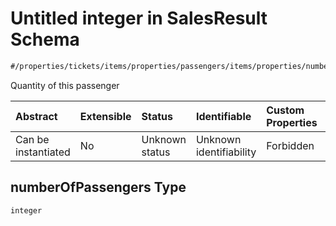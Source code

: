 # Untitled integer in SalesResult Schema

```txt
#/properties/tickets/items/properties/passengers/items/properties/numberOfPassengers#/properties/tickets/items/properties/passengers/items/properties/numberOfPassengers
```

Quantity of this passenger

| Abstract            | Extensible | Status         | Identifiable            | Custom Properties | Additional Properties | Access Restrictions | Defined In                                                                                         |
| :------------------ | :--------- | :------------- | :---------------------- | :---------------- | :-------------------- | :------------------ | :------------------------------------------------------------------------------------------------- |
| Can be instantiated | No         | Unknown status | Unknown identifiability | Forbidden         | Allowed               | none                | [sales-result.json*](../../schema/proprietary-extensions/sales-result.json "open original schema") |

## numberOfPassengers Type

`integer`
